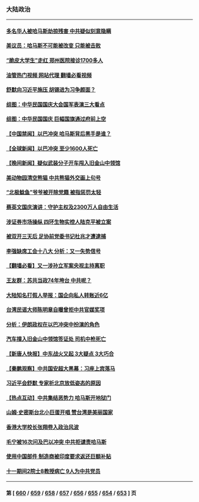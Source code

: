 ### 大陆政治
---
#### [多名华人被哈马斯劫掠残害 中共疑似刻意隐瞒](../../pages/ncid277/n14092189.md?10102045) 
#### [美议员：哈马斯不可能被改变 只能被击败](../../pages/ncid277/n14092173.md?10102045) 
#### [“脆皮大学生”走红 郑州医院接诊1700多人](../../pages/ncid277/n14092129.md?10102045) 
#### [油管热门视频 网站代理 翻墙必看视频](http://138.2.39.72:81/youtube.html?epic-marker?10102045)
#### [舒默向习近平施压 胡锡进为习争颜面？](../../pages/ncid277/n14092079.md?10102045) 
#### [组图：中华民国国庆大会国军表演三大看点](../../pages/ncid277/n14092057.md?10102045) 
#### [组图：中华民国国庆 巨幅国旗通过府前上空](../../pages/ncid277/n14092022.md?10102045) 
#### [【中国禁闻】以巴冲突 哈马斯背后黑手是谁？](../../pages/ncid277/n14091574.md?10102045) 
#### [【全球新闻】以巴冲突 至少1600人死亡](../../pages/ncid277/n14092045.md?10102045) 
#### [【晚间新闻】疑似武装分子开车闯入旧金山中领馆](../../pages/ncid277/n14092044.md?10102045) 
#### [美动物园清空熊猫 中共熊猫外交画上句号](../../pages/ncid277/n14091930.md?10102045) 
#### [“北极鲶鱼”爷爷被开除党籍 被指惩罚太轻](../../pages/ncid277/n14091951.md?10102045) 
#### [蔡英文国庆演讲：守护主权及2300万人自由生活](../../pages/ncid277/n14091911.md?10102045) 
#### [涉证券市场操纵 四环生物实控人陆克平被立案](../../pages/ncid277/n14091915.md?10102045) 
#### [被双开三天后 足协前党委书记杜兆才遭逮捕](../../pages/ncid277/n14091912.md?10102045) 
#### [李强缺席工会十八大 分析：又一失势信号](../../pages/ncid277/n14091905.md?10102045) 
#### [【翻墙必看】又一涉孙立军案央视主持离职](../../pages/ncid277/n14091914.md?10102045) 
#### [王友群：苏共当政74年垮台 中共呢？](../../pages/ncid277/n14091837.md?10102045) 
#### [大陆知名打假人举报：国企向私人转账近6亿](../../pages/ncid277/n14091902.md?10102045) 
#### [台湾民谣大师陈明章自曝曾拒中共官媒奖项](../../pages/ncid277/n14091743.md?10102045) 
#### [分析：伊朗政权在以巴冲突中扮演的角色](../../pages/ncid277/n14091799.md?10102045) 
#### [汽车撞入旧金山中领馆签证处 司机中枪死亡](../../pages/ncid277/n14091803.md?10102045) 
#### [【新唐人快报】中东战火又起 3大疑点 3大巧合](../../pages/ncid277/n14091783.md?10102045) 
#### [【秦鹏观察】中共国安超大黑幕：习座上宾落马](../../pages/ncid277/n14091778.md?10102045) 
#### [习近平会舒默 专家析北京放低姿态的原因](../../pages/ncid277/n14091508.md?10102045) 
#### [【热点互动】中共集结恶势力 哈马斯开地狱门](../../pages/ncid277/n14091735.md?10102045) 
#### [山姆·史密斯台北小巨蛋开唱 赞台湾是美丽国家](../../pages/ncid277/n14091711.md?10102045) 
#### [香港大学校长张翔卷入政治风波](../../pages/ncid277/n14091597.md?10102045) 
#### [毛宁被16次问及巴以冲突 中共拒谴责哈马斯](../../pages/ncid277/n14091652.md?10102045) 
#### [使用中国部件 制造商被印度要求返还巨额补贴](../../pages/ncid277/n14091551.md?10102045) 
#### [十一期间2院士8教授病亡 9人为中共党员](../../pages/ncid277/n14091624.md?10102045) 

---
#### 第 [ [660](./660.md?10102045) / [659](./659.md?10102045) / [658](./658.md?10102045) / [657](./657.md?10102045) / [656](./656.md?10102045) / [655](./655.md?10102045) / [654](./654.md?10102045) / [653](./653.md?10102045) ] 页

